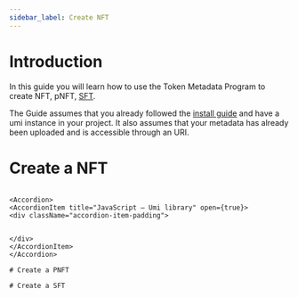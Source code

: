 ```yaml
---
sidebar_label: Create NFT
---
```


# Introduction
In this guide you will learn how to use the Token Metadata Program to create NFT, pNFT, [SFT](../token-standard#the-fungible-asset-standard). 

The Guide assumes that you already followed the [install guide](install) and have a umi instance in your project. It also assumes that your metadata has already been uploaded and is accessible through an URI.

# Create a NFT



```

<Accordion>
<AccordionItem title="JavaScript — Umi library" open={true}>
<div className="accordion-item-padding">


</div>
</AccordionItem>
</Accordion>

# Create a PNFT

# Create a SFT